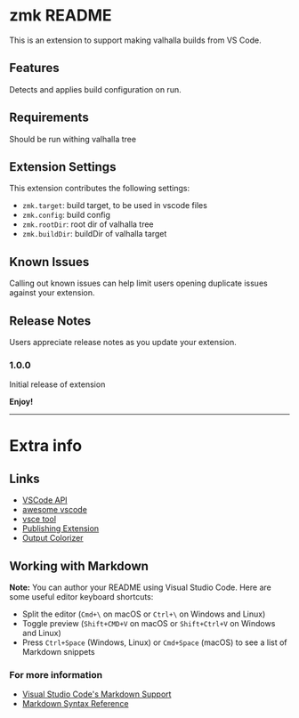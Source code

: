 # zmk README

This is an extension to support making valhalla builds from VS Code.

## Features

Detects and applies build configuration on run.

## Requirements

Should be run withing valhalla tree

## Extension Settings

This extension contributes the following settings:

* `zmk.target`: build target, to be used in vscode files
* `zmk.config`: build config
* `zmk.rootDir`: root dir of valhalla tree
* `zmk.buildDir`: buildDir of valhalla target

## Known Issues

Calling out known issues can help limit users opening duplicate issues against your extension.

## Release Notes

Users appreciate release notes as you update your extension.

### 1.0.0

Initial release of extension

**Enjoy!**

----------------------------------------------

# Extra info


## Links

* [VSCode API](https://code.visualstudio.com/api/references/vscode-api)
* [awesome vscode](https://viatsko.github.io/awesome-vscode/)
* [vsce tool](https://vscode-docs.readthedocs.io/en/latest/tools/vscecli/)
* [Publishing Extension](https://code.visualstudio.com/api/working-with-extensions/publishing-extension)
* [Output Colorizer](https://marketplace.visualstudio.com/items?itemName=IBM.output-colorizer)

## Working with Markdown

**Note:** You can author your README using Visual Studio Code.  Here are some useful editor keyboard shortcuts:

* Split the editor (`Cmd+\` on macOS or `Ctrl+\` on Windows and Linux)
* Toggle preview (`Shift+CMD+V` on macOS or `Shift+Ctrl+V` on Windows and Linux)
* Press `Ctrl+Space` (Windows, Linux) or `Cmd+Space` (macOS) to see a list of Markdown snippets

### For more information

* [Visual Studio Code's Markdown Support](http://code.visualstudio.com/docs/languages/markdown)
* [Markdown Syntax Reference](https://help.github.com/articles/markdown-basics/)
